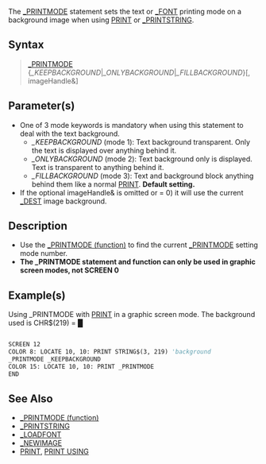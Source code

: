 The [_PRINTMODE](_PRINTMODE) statement sets the text or [_FONT](_FONT) printing mode on a background image when using [PRINT](PRINT) or [_PRINTSTRING](_PRINTSTRING).

## Syntax

> [_PRINTMODE](_PRINTMODE) {*_KEEPBACKGROUND*|*_ONLYBACKGROUND*|*_FILLBACKGROUND*}[, imageHandle&]

## Parameter(s)

* One of 3 mode keywords is mandatory when using this statement to deal with the text background.
  * *_KEEPBACKGROUND* (mode 1): Text background transparent. Only the text is displayed over anything behind it.
  * *_ONLYBACKGROUND* (mode 2): Text background only is displayed. Text is transparent to anything behind it.
  * *_FILLBACKGROUND* (mode 3): Text and background block anything behind them like a normal [PRINT](PRINT). **Default setting.**
* If the optional imageHandle& is omitted or = 0) it will use the current [_DEST](_DEST) image background.

## Description

* Use the [_PRINTMODE (function)](_PRINTMODE-(function)) to find the current [_PRINTMODE](_PRINTMODE) setting mode number.
* **The _PRINTMODE statement and function can only be used in graphic screen modes, not SCREEN 0**

## Example(s)

Using _PRINTMODE with [PRINT](PRINT) in a graphic screen mode. The background used is CHR$(219) = █

```vb

SCREEN 12
COLOR 8: LOCATE 10, 10: PRINT STRING$(3, 219) 'background 
_PRINTMODE _KEEPBACKGROUND
COLOR 15: LOCATE 10, 10: PRINT _PRINTMODE 
END 

```

## See Also

* [_PRINTMODE (function)](_PRINTMODE-(function))
* [_PRINTSTRING](_PRINTSTRING)
* [_LOADFONT](_LOADFONT)
* [_NEWIMAGE](_NEWIMAGE)
* [PRINT](PRINT), [PRINT USING](PRINT-USING)
